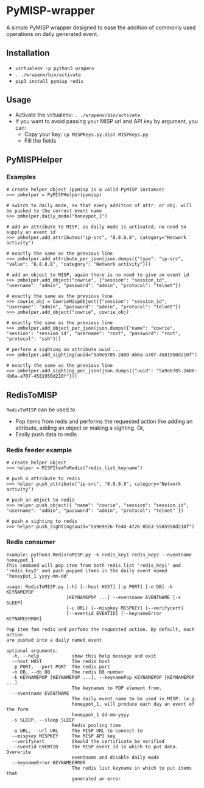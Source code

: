 # PyMISP-wrapper
A simple PyMISP wrapper designed to ease the addition of commonly used operations on daily generated event. 

## Installation

- ``virtualenv -p python3 wrapenv``
- ``. ./wrapenv/bin/activate``
- ``pip3 install pymisp redis``

## Usage

- Activate the virtualenv: ``. ./wrapenv/bin/activate``
- If you want to avoid passing your MISP url and API key by argument, you can:
    - Copy your key: ``cp MISPKeys.py.dist MISPKeys.py``
    - Fill the fields

## PyMISPHelper

### Examples
```
# create helper object (pymisp is a valid PyMISP instance)
>>> pmhelper = PyMISPHelper(pymisp)

# switch to daily mode, so that every addition of attr. or obj. will be pushed to the correct event name
>>> pmhelper.daily_mode("honeypot_1")

# add an attribute to MISP, as daily mode is activated, no need to supply an event id
>>> pmhelper.add_attributes("ip-src", "8.8.8.8", category="Network activity")

# exactly the same as the previous line
>>> pmhelper.add_attribute_per_json(json.dumps({"type": "ip-src", "value": "8.8.8.8", "category": "Network activity"}))

# add an object to MISP, again there is no need to give an event id
>>> pmhelper.add_object("cowrie", {"session": "session_id", "username": "admin", "password": "admin", "protocol": "telnet"})

# exactly the same as the previous line
>>> cowrie_obj = CowrieMispObject({"session": "session_id", "username": "admin", "password": "admin", "protocol": "telnet"})
>>> pmhelper.add_object("cowrie", cowrie_obj)

# exactly the same as the previous line
>>> pmhelper.add_object_per_json(json.dumps({"name": "cowrie", "session": "session_id", "username": "root", "password": "root", "protocol": "ssh"}))

# perform a sighting on attribute uuid ... 
>>> pmhelper.add_sighting(uuid="5a9e6785-2400-4b6a-a707-4581950d210f")

# exactly the same as the previous line
>>> pmhelper.add_sighting_per_json(json.dumps({"uuid": "5a9e6785-2400-4b6a-a707-4581950d210f"}))
```


## RedisToMISP
``RedisToMISP`` can be used to 
- Pop items from redis and performs the requested action like adding an attribute, adding an object or making a sighting. Or,
- Easily push data to redis

### Redis feeder example

```
# create helper object
>>> helper = MISPItemToRedis("redis_list_keyname")

# push a attribute to redis
>>> helper.push_attribute("ip-src", "8.8.8.8", category="Network activity")

# push an object to redis
>>> helper.push_object({ "name": "cowrie", "session": "session_id", "username": "admin", "password": "admin", "protocol": "telnet" })

# push a sighting to redis
>>> helper.push_sighting(uuid="5a9e9e26-fe40-4726-8563-5585950d210f")
```

### Redis consumer

```
example: python3 RedisToMISP.py -k redis_key1 redis_key2 --eventname honeypot_1
This command will pop item from both redis list 'redis_key1' and 'redis_key2' and push popped items in the daily event named 'honeypot_1 yyyy-mm-dd'

usage: RedisToMISP.py [-h] [--host HOST] [-p PORT] [-n DB] -k KEYNAMEPOP
                      [KEYNAMEPOP ...] --eventname EVENTNAME [-s SLEEP]
                      [-u URL] [--mispkey MISPKEY] [--verifycert]
                      [--eventid EVENTID] [--keynameError KEYNAMEERROR]

Pop item fom redis and perfoms the requested action. By default, each action
are pushed into a daily named event

optional arguments:
  -h, --help            show this help message and exit
  --host HOST           The redis host
  -p PORT, --port PORT  The redis port
  -n DB, --db DB        The redis DB number
  -k KEYNAMEPOP [KEYNAMEPOP ...], --keynamePop KEYNAMEPOP [KEYNAMEPOP ...]
                        The keynames to POP element from.
  --eventname EVENTNAME
                        The daily event name to be used in MISP. (e.g.
                        honeypot_1, will produce each day an event of the form
                        honeypot_1 dd-mm-yyyy
  -s SLEEP, --sleep SLEEP
                        Redis pooling time
  -u URL, --url URL     The MISP URL to connect to
  --mispkey MISPKEY     The MISP API key
  --verifycert          Should the certificate be verified
  --eventid EVENTID     The MISP event id in which to put data. Overwrite
                        eventname and disable daily mode
  --keynameError KEYNAMEERROR
                        The redis list keyname in which to put items that
                        generated an error
```
